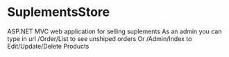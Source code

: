 # SuplementsStore
ASP.NET MVC web application for selling suplements
As an admin you can type in url /Order/List to see unshiped orders
Or /Admin/Index to Edit/Update/Delete Products
